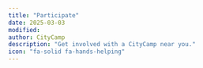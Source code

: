 ```yaml
---
title: "Participate"
date: 2025-03-03
modified: 
author: CityCamp
description: "Get involved with a CityCamp near you."
icon: "fa-solid fa-hands-helping"
---
```

